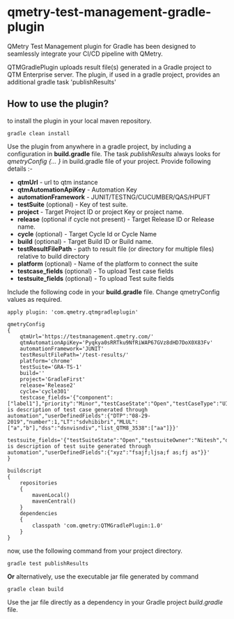 # qmetry-test-management-gradle-plugin
QMetry Test Management plugin for Gradle has been designed to seamlessly integrate your CI/CD pipeline with QMetry.

QTMGradlePlugin uploads result file(s) generated in a Gradle project to QTM Enterprise server.
The plugin, if used in a gradle project, provides an additional gradle task 'publishResults'

## How to use the plugin?
to install the plugin in your local maven repository. 
```
gradle clean install
```
Use the plugin from anywhere in a gradle project, by including a configuration in **build.gradle** file.
The task *publishResults* always looks for *qmetryConfig {... }* in build.gradle file of your project. Provide following details :-

* **qtmUrl** - url to qtm instance
* **qtmAutomationApiKey** - Automation Key
* **automationFramework** - JUNIT/TESTNG/CUCUMBER/QAS/HPUFT
* **testSuite** (optional) - Key of test suite.
* **project** - Target Project ID or project Key or project name.
* **release** (optional if cycle not present) - Target Release ID or Release name.
* **cycle** (optional) - Target Cycle Id or Cycle Name
* **build** (optional) - Target Build ID or Build name.
* **testResultFilePath** - path to result file (or directory for multiple files) relative to build directory
* **platform** (optional) - Name of the platform to connect the suite
* **testcase_fields** (optional) - To upload Test case fields
* **testsuite_fields** (optional) - To upload Test suite fields

Include the following code in your **build.gradle** file. Change qmetryConfig values as required.
```
apply plugin: 'com.qmetry.qtmgradleplugin'

qmetryConfig 
{
	qtmUrl='https://testmanagement.qmetry.com/'
	qtmAutomationApiKey='Pyqkya0sRRTku9NfRiWAP67GVz8dHD7DoX0X83Fv'
	automationFramework='JUNIT'
	testResultFilePath='/test-results/'
	platform='chrome'
	testSuite='GRA-TS-1'
	build=''
	project='GradleFirst'
	release='Release2'
	cycle='cycle301'
	testcase_fields='{"component":["label1"],"priority":"Minor","testCaseState":"Open","testCaseType":"UI","testcaseOwner":"Nitesh","estimatedTime":6,"description":"this is description of test case generated through automation","userDefinedFields":{"DTP":"08-29-2019","number":1,"LT":"sdvhibibri","MLUL":["a","b"],"dss":"dsnvisndiv","list_QTM8_3538":["aa"]}}' 
	testsuite_fields='{"testSuiteState":"Open","testsuiteOwner":"Nitesh","description":"this is description of test suite generated through automation","userDefinedFields":{"xyz":"fsajf;ljsa;f as;fj as"}}'
}

buildscript
{
    repositories
	{
        mavenLocal()
		mavenCentral()
    }
    dependencies
	{
        classpath 'com.qmetry:QTMGradlePlugin:1.0'
    }
}
```
now, use the following command from your project directory.
```
gradle test publishResults
```
**Or** alternatively, use the executable jar file generated by command 
```
gradle clean build
```
Use the jar file directly as a dependency in your Gradle project *build.gradle* file.